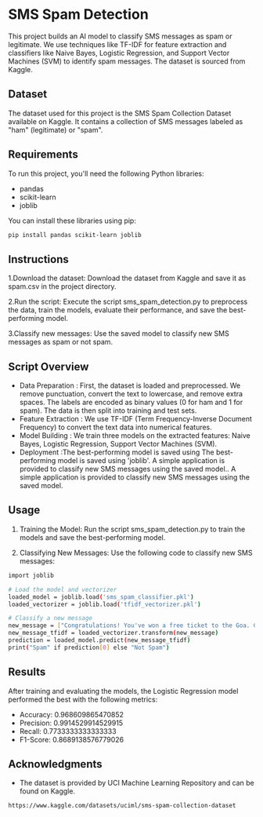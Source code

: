 # SMS Spam Detection

This project builds an AI model to classify SMS messages as spam or legitimate. We use techniques like TF-IDF for feature extraction and classifiers like Naive Bayes, Logistic Regression, and Support Vector Machines (SVM) to identify spam messages. The dataset is sourced from Kaggle.

## Dataset

The dataset used for this project is the SMS Spam Collection Dataset available on Kaggle. It contains a collection of SMS messages labeled as "ham" (legitimate) or "spam".

## Requirements

To run this project, you'll need the following Python libraries:
- pandas
- scikit-learn
- joblib

You can install these libraries using pip:
```bash
pip install pandas scikit-learn joblib
```
## Instructions
1.Download the dataset:
Download the dataset from Kaggle and save it as spam.csv in the project directory.

2.Run the script:
Execute the script sms_spam_detection.py to preprocess the data, train the models, evaluate their performance, and save the best-performing model.

3.Classify new messages:
Use the saved model to classify new SMS messages as spam or not spam.

## Script Overview
- Data Preparation :
  First, the dataset is loaded and preprocessed. We remove punctuation, convert the text to lowercase, and remove extra spaces. The labels are encoded as binary
  values (0 for ham and 1 for spam). The data is then split into training and test sets.
- Feature Extraction : 
  We use TF-IDF (Term Frequency-Inverse Document Frequency) to convert the text data into numerical features.
- Model Building : 
  We train three models on the extracted features:
  Naive Bayes, 
  Logistic Regression, 
  Support Vector Machines (SVM).
- Deployment :The best-performing model is saved using The best-performing model is saved using 'joblib'. A simple application is provided to classify new
  SMS messages using the saved model.. A simple application is provided to classify new SMS messages using the saved model.
## Usage
1. Training the Model:
Run the script sms_spam_detection.py to train the models and save the best-performing model.

2. Classifying New Messages:
Use the following code to classify new SMS messages:
```bash
import joblib

# Load the model and vectorizer
loaded_model = joblib.load('sms_spam_classifier.pkl')
loaded_vectorizer = joblib.load('tfidf_vectorizer.pkl')

# Classify a new message
new_message = ["Congratulations! You've won a free ticket to the Goa. Call now!"]
new_message_tfidf = loaded_vectorizer.transform(new_message)
prediction = loaded_model.predict(new_message_tfidf)
print("Spam" if prediction[0] else "Not Spam")
```
## Results
After training and evaluating the models, the Logistic Regression model performed the best with the following metrics:

- Accuracy: 0.968609865470852
- Precision: 0.9914529914529915
- Recall: 0.7733333333333333
- F1-Score: 0.8689138576779026

## Acknowledgments
- The dataset is provided by UCI Machine Learning Repository and can be found on Kaggle.
```bash
https://www.kaggle.com/datasets/uciml/sms-spam-collection-dataset
```
